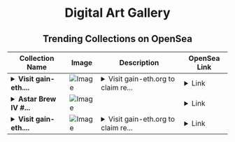 <div align="center">

# Digital Art Gallery

## Trending Collections on OpenSea

| Collection Name                       | Image                                                                                     | Description                       | OpenSea Link                                                                                          |
|---------------------------------------|-------------------------------------------------------------------------------------------|-----------------------------------|--------------------------------------------------------------------------------------------------------|
| **<details><summary>Visit gain-eth....</summary>Visit gain-eth.org to claim rewards</details>** | ![Image](https://i.seadn.io/s/raw/files/41d938efb2b524f9265ba87de126b153.png?w=500&auto=format?w=200&auto=format) | <details><summary>Visit gain-eth.org to claim re...</summary>Visit gain-eth.org to claim rewards</details> | <details><summary>Link</summary>[Visit gain-eth.org to claim rewards](https://opensea.io/collection/visit-gain-eth-org-to-claim-rewards-17)</details> |
| **<details><summary>Astar Brew IV #...</summary>Astar Brew IV #40</details>** | ![Image](https://i.seadn.io/s/raw/files/62591a2c66b2e334a7f5522f5670b484.png?w=500&auto=format?w=200&auto=format) |  | <details><summary>Link</summary>[Astar Brew IV #40](https://opensea.io/collection/astar-brew-iv-40)</details> |
| **<details><summary>Visit gain-eth....</summary>Visit gain-eth.org to claim rewards</details>** | ![Image](https://i.seadn.io/s/raw/files/41d938efb2b524f9265ba87de126b153.png?w=500&auto=format?w=200&auto=format) | <details><summary>Visit gain-eth.org to claim re...</summary>Visit gain-eth.org to claim rewards</details> | <details><summary>Link</summary>[Visit gain-eth.org to claim rewards](https://opensea.io/collection/visit-gain-eth-org-to-claim-rewards-16)</details> |

</div>